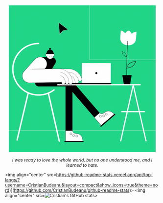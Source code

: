 
<p align = "center"><img src="https://github.com/CristianBudeanu/CristianBudeanu/blob/main/giphy.gif"></img></p>
<p align = "center"><i> I was ready to love the whole world, but no one understood me, and I learned to hate.</i></p>



  <p align = "center">
  
  <img align="center" src=https://github-readme-stats.vercel.app/api/top-langs/?username=CristianBudeanu&layout=compact&show_icons=true&theme=nord)](https://github.com/CristianBudeanu/github-readme-stats)>
  <img align="center" src=![Cristian's GitHub stats](https://github-readme-stats.vercel.app/api?username=CristianBudeanu&show_icons=true&theme=nord)>
  
</p>
